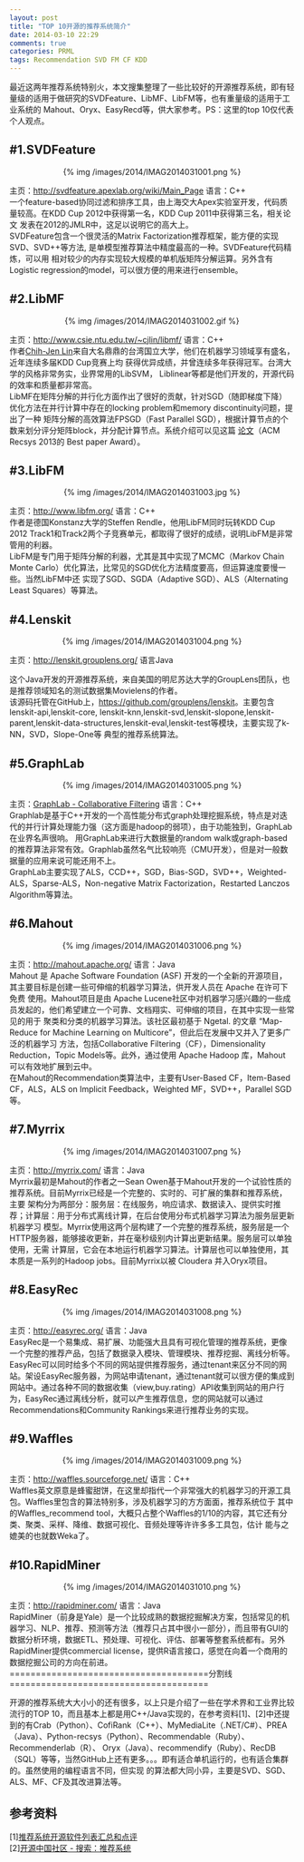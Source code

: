 ```yaml
---
layout: post
title: "TOP 10开源的推荐系统简介"
date: 2014-03-10 22:29
comments: true
categories: PRML
tags: Recommendation SVD FM CF KDD    
---
```

<p>最近这两年推荐系统特别火，本文搜集整理了一些比较好的开源推荐系统，即有轻量级的适用于做研究的SVDFeature、LibMF、LibFM等，也有重量级的适用于工业系统的
Mahout、Oryx、EasyRecd等，供大家参考。PS：这里的top 10仅代表个人观点。</p>
<h2>#1.SVDFeature</h2>
<center>{% img /images/2014/IMAG2014031001.png %}</center>
<p>主页：<a href="http://svdfeature.apexlab.org/wiki/Main_Page">http://svdfeature.apexlab.org/wiki/Main_Page</a> 语言：C++</br>
一个feature-based协同过滤和排序工具，由上海交大Apex实验室开发，代码质量较高。在KDD Cup 2012中获得第一名，KDD Cup 2011中获得第三名，相关论文
发表在2012的JMLR中，这足以说明它的高大上。</br>
SVDFeature包含一个很灵活的Matrix Factorization推荐框架，能方便的实现SVD、SVD++等方法, 是单模型推荐算法中精度最高的一种。SVDFeature代码精炼，可以用
相对较少的内存实现较大规模的单机版矩阵分解运算。另外含有Logistic regression的model，可以很方便的用来进行ensemble。</p>

<!--more-->

<h2>#2.LibMF</h2>
<center>{% img /images/2014/IMAG2014031002.gif %}</center>
<p>主页：<a href="http://www.csie.ntu.edu.tw/~cjlin/libmf/">http://www.csie.ntu.edu.tw/~cjlin/libmf/</a> 语言：C++</br>
作者<a href="http://www.csie.ntu.edu.tw/~cjlin/">Chih-Jen Lin</a>来自大名鼎鼎的台湾国立大学，他们在机器学习领域享有盛名，近年连续多届KDD Cup竞赛上均
获得优异成绩，并曾连续多年获得冠军。台湾大学的风格非常务实，业界常用的LibSVM， Liblinear等都是他们开发的，开源代码的效率和质量都非常高。</br>
LibMF在矩阵分解的并行化方面作出了很好的贡献，针对SGD（随即梯度下降）优化方法在并行计算中存在的locking problem和memory discontinuity问题，提出了一种
矩阵分解的高效算法FPSGD（Fast Parallel SGD），根据计算节点的个数来划分评分矩阵block，并分配计算节点。系统介绍可以见这篇
<a href="http://www.csie.ntu.edu.tw/~cjlin/papers/libmf.pdf">论文</a>（ACM Recsys 2013的 Best paper Award）。</p>

<h2>#3.LibFM</h2>
<center>{% img /images/2014/IMAG2014031003.jpg %}</center>
<p>主页：<a href="http://www.libfm.org/">http://www.libfm.org/</a> 语言：C++</br>
作者是德国Konstanz大学的Steffen Rendle，他用LibFM同时玩转KDD Cup 2012 Track1和Track2两个子竞赛单元，都取得了很好的成绩，说明LibFM是非常管用的利器。</br>
LibFM是专门用于矩阵分解的利器，尤其是其中实现了MCMC（Markov Chain Monte Carlo）优化算法，比常见的SGD优化方法精度要高，但运算速度要慢一些。当然LibFM中还
实现了SGD、SGDA（Adaptive SGD）、ALS（Alternating Least Squares）等算法。</p>

<h2>#4.Lenskit</h2>
<center>{% img /images/2014/IMAG2014031004.png %}</center>
<p>主页：<a href="http://lenskit.grouplens.org/">http://lenskit.grouplens.org/</a> 语言Java</br>
<p>这个Java开发的开源推荐系统，来自美国的明尼苏达大学的GroupLens团队，也是推荐领域知名的测试数据集Movielens的作者。</br>
该源码托管在GitHub上，<a href="https://github.com/grouplens/lenskit">https://github.com/grouplens/lenskit</a>。主要包含lenskit-api,lenskit-core,
lenskit-knn,lenskit-svd,lenskit-slopone,lenskit-parent,lenskit-data-structures,lenskit-eval,lenskit-test等模块，主要实现了k-NN，SVD，Slope-One等
典型的推荐系统算法。</p>

<h2>#5.GraphLab</h2>
<center>{% img /images/2014/IMAG2014031005.png %}</center>
<p>主页：<a href="http://docs.graphlab.org/collaborative_filtering.html">GraphLab - Collaborative Filtering</a> 语言：C++</br>
Graphlab是基于C++开发的一个高性能分布式graph处理挖掘系统，特点是对迭代的并行计算处理能力强（这方面是hadoop的弱项），由于功能独到，GraphLab在业界名声很响。
用GraphLab来进行大数据量的random walk或graph-based的推荐算法非常有效。Graphlab虽然名气比较响亮（CMU开发），但是对一般数据量的应用来说可能还用不上。</br>
GraphLab主要实现了ALS，CCD++，SGD，Bias-SGD，SVD++，Weighted-ALS，Sparse-ALS，Non-negative Matrix Factorization，Restarted Lanczos Algorithm等算法。</p>

<h2>#6.Mahout</h2>
<center>{% img /images/2014/IMAG2014031006.png %}</center>
<p>主页：<a href="http://mahout.apache.org/">http://mahout.apache.org/</a> 语言：Java</br>
Mahout 是 Apache Software Foundation (ASF) 开发的一个全新的开源项目，其主要目标是创建一些可伸缩的机器学习算法，供开发人员在 Apache 在许可下免费
使用。Mahout项目是由 Apache Lucene社区中对机器学习感兴趣的一些成员发起的，他们希望建立一个可靠、文档翔实、可伸缩的项目，在其中实现一些常见的用于
聚类和分类的机器学习算法。该社区最初基于 Ngetal. 的文章 “Map-Reduce for Machine Learning on Multicore”，但此后在发展中又并入了更多广泛的机器学习
方法，包括Collaborative Filtering（CF），Dimensionality Reduction，Topic Models等。此外，通过使用 Apache Hadoop 库，Mahout 可以有效地扩展到云中。</br>
在Mahout的Recommendation类算法中，主要有User-Based CF，Item-Based CF，ALS，ALS on Implicit Feedback，Weighted MF，SVD++，Parallel SGD等。</p>

<h2>#7.Myrrix</h2>
<center>{% img /images/2014/IMAG2014031007.png %}</center>
<p>主页：<a href="http://myrrix.com/">http://myrrix.com/</a> 语言：Java</br>
Myrrix最初是Mahout的作者之一Sean Owen基于Mahout开发的一个试验性质的推荐系统。目前Myrrix已经是一个完整的、实时的、可扩展的集群和推荐系统，主要
架构分为两部分：服务层：在线服务，响应请求、数据读入、提供实时推荐；计算层：用于分布式离线计算，在后台使用分布式机器学习算法为服务层更新机器学习
模型。Myrrix使用这两个层构建了一个完整的推荐系统，服务层是一个HTTP服务器，能够接收更新，并在毫秒级别内计算出更新结果。服务层可以单独使用，无需
计算层，它会在本地运行机器学习算法。计算层也可以单独使用，其本质是一系列的Hadoop jobs。目前Myrrix以被 Cloudera 并入Oryx项目。</p>

<h2>#8.EasyRec</h2>
<center>{% img /images/2014/IMAG2014031008.png %}</center>
<p>主页：<a href="http://easyrec.org/">http://easyrec.org/</a> 语言：Java</br>
EasyRec是一个易集成、易扩展、功能强大且具有可视化管理的推荐系统，更像一个完整的推荐产品，包括了数据录入模块、管理模块、推荐挖掘、离线分析等。
EasyRec可以同时给多个不同的网站提供推荐服务，通过tenant来区分不同的网站。架设EasyRec服务器，为网站申请tenant，通过tenant就可以很方便的集成到
网站中。通过各种不同的数据收集（view,buy.rating）API收集到网站的用户行为，EasyRec通过离线分析，就可以产生推荐信息，您的网站就可以通过
Recommendations和Community Rankings来进行推荐业务的实现。</p>

<h2>#9.Waffles</h2>
<center>{% img /images/2014/IMAG2014031009.png %}</center>
<p>主页：<a href="http://waffles.sourceforge.net/">http://waffles.sourceforge.net/</a> 语言：C++</br>
Waffles英文原意是蜂蜜甜饼，在这里却指代一个非常强大的机器学习的开源工具包。Waffles里包含的算法特别多，涉及机器学习的方方面面，推荐系统位于
其中的Waffles_recommend tool，大概只占整个Waffles的1/10的内容，其它还有分类、聚类、采样、降维、数据可视化、音频处理等许许多多工具包，估计
能与之媲美的也就数Weka了。</p>

<h2>#10.RapidMiner</h2>
<center>{% img /images/2014/IMAG2014031010.png %}</center>
<p>主页：<a href="http://rapidminer.com/">http://rapidminer.com/</a> 语言：Java</br>
RapidMiner（前身是Yale）是一个比较成熟的数据挖掘解决方案，包括常见的机器学习、NLP、推荐、预测等方法（推荐只占其中很小一部分），而且带有GUI的
数据分析环境，数据ETL、预处理、可视化、评估、部署等整套系统都有。另外RapidMiner提供commercial license，提供R语言接口，感觉在向着一个商用的
数据挖掘公司的方向在前进。</br>
======================================分割线======================================</p>

<p>开源的推荐系统大大小小的还有很多，以上只是介绍了一些在学术界和工业界比较流行的TOP 10，而且基本上都是用C++/Java实现的，在参考资料[1]、[2]中还提
到的有Crab（Python）、CofiRank（C++）、MyMediaLite（.NET/C#）、PREA（Java）、Python-recsys（Python）、Recommendable（Ruby）、Recommenderlab（R）、
Oryx（Java）、recommendify（Ruby）、RecDB（SQL）等等，当然GitHub上还有更多。。。即有适合单机运行的，也有适合集群的。虽然使用的编程语言不同，但实现
的算法都大同小异，主要是SVD、SGD、ALS、MF、CF及其改进算法等。</p>

<h2>参考资料</h2>
<p>[1]<a href="http://blog.csdn.net/cserchen/article/details/14231153">推荐系统开源软件列表汇总和点评</a></br>
[2]<a href="http://www.oschina.net/search?scope=project&tag1=0&tag2=0&lang=0&os=0&q=%E6%8E%A8%E8%8D%90%E7%B3%BB%E7%BB%9F">开源中国社区 - 搜索：推荐系统</a>
</p>
